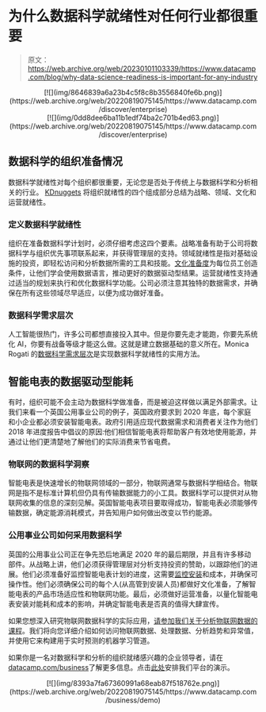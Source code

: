 # 为什么数据科学就绪性对任何行业都很重要

> 原文：<https://web.archive.org/web/20230101103339/https://www.datacamp.com/blog/why-data-science-readiness-is-important-for-any-industry>

<center>[![](img/8646839a6a23b4c5f8c8b3556840fe6b.png)](https://web.archive.org/web/20220819075145/https://www.datacamp.com/discover/enterprise)</center>

<center>[![](img/0dd8dee6ba11b1edf74ba2c701b4ed63.png)](https://web.archive.org/web/20220819075145/https://www.datacamp.com/discover/enterprise)</center>

## 数据科学的组织准备情况

数据科学就绪性对每个组织都很重要，无论您是否处于传统上与数据科学和分析相关的行业。 [KDnuggets](https://web.archive.org/web/20220819075145/https://www.kdnuggets.com/2016/06/thinking-domain-readiness.html) 将组织就绪性的四个组成部分总结为战略、领域、文化和运营就绪性。

### 定义数据科学就绪性

组织在准备数据科学计划时，必须仔细考虑这四个要素。战略准备有助于公司将数据科学与组织优先事项联系起来，并获得管理层的支持。领域就绪性是指对基础设施的投资，即轻松访问和分析数据所需的工具和技能。[文化准备度](https://web.archive.org/web/20220819075145/https://www.datacamp.com/resources/whitepapers/democratizing-data-science-in-your-organization)为每位员工创造条件，让他们学会使用数据语言，推动更好的数据驱动型结果。运营就绪性支持通过适当的规划来执行和优化数据科学功能。公司必须注意其独特的数据需求，并确保在所有这些领域尽早适应，以便为成功做好准备。

### 数据科学需求层次

人工智能很热门，许多公司都想直接投入其中。但是你要先走才能跑，你要先系统化 AI，你要有战备等级才能这么做。这就是建立数据基础的意义所在。Monica Rogati 的[数据科学需求层次](https://web.archive.org/web/20220819075145/https://hackernoon.com/the-ai-hierarchy-of-needs-18f111fcc007)是实现数据科学就绪性的实用方法。

## 智能电表的数据驱动型能耗

有时，组织可能不会主动为数据科学做准备，而是被迫这样做以满足外部需求。让我们来看一个英国公用事业公司的例子，英国政府要求到 2020 年底，每个家庭和小企业都必须安装智能电表。政府引用适应现代数据需求和消费者关注作为他们 2018 年进度报告中倡议的原因:他们相信智能电表将帮助客户有效地使用能源，并通过让他们更清楚地了解他们的实际消费来节省电费。

### 物联网的数据科学洞察

智能电表是快速增长的物联网领域的一部分，物联网通常与数据科学相结合。物联网是指不是标准计算机但仍具有传输数据能力的小工具。数据科学可以提供对从物联网收集的信息的深刻见解。英国智能电表项目要取得成功，智能电表必须能够传输数据，确定能源消耗模式，并告知用户如何做出改变以节约能源。

### 公用事业公司如何采用数据科学

英国的公用事业公司正在争先恐后地满足 2020 年的最后期限，并且有许多移动部件。从战略上讲，他们必须获得管理层对分析支持投资的赞助，以跟踪他们的进展。他们必须准备好监控智能电表计划的进度，这需要[监控安装](https://web.archive.org/web/20220819075145/https://www.computerweekly.com/news/252464282/Slowing-smart-meter-roll-out-puts-2020-deadline-at-risk)和成本，并确保可操作性。他们必须确保公司的每个人(从高管到安装人员)都做好文化准备，了解智能电表的产品市场适应性和物联网功能。最后，必须做好运营准备，以量化智能电表安装对能耗和成本的影响，并确定智能电表是否真的值得大肆宣传。

如果您想深入研究物联网数据科学的实际应用，[请参加我们关于分析物联网数据的课程](https://web.archive.org/web/20220819075145/https://www.datacamp.com/courses/analyzing-iot-data-in-python)。我们将向您详细介绍如何访问物联网数据、处理数据、分析趋势和异常值，并使用它来构建用于实时预测的机器学习管道。

如果你是一名对数据科学和分析的组织就绪感兴趣的企业领导者，请在[datacamp.com/business](https://web.archive.org/web/20220819075145/https://www.datacamp.com/discover/enterprise)了解更多信息。点击[此处](https://web.archive.org/web/20220819075145/https://www.datacamp.com/business/demo/)安排我们平台的演示。

<center>[![](img/8393a7fa67360991a68eab87f518762e.png)](https://web.archive.org/web/20220819075145/https://www.datacamp.com/business/demo)</center>
